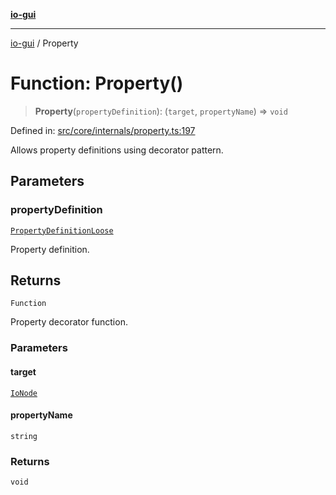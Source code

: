 [**io-gui**](../README.md)

***

[io-gui](../README.md) / Property

# Function: Property()

> **Property**(`propertyDefinition`): (`target`, `propertyName`) => `void`

Defined in: [src/core/internals/property.ts:197](https://github.com/io-gui/io/blob/main/src/core/internals/property.ts#L197)

Allows property definitions using decorator pattern.

## Parameters

### propertyDefinition

[`PropertyDefinitionLoose`](../type-aliases/PropertyDefinitionLoose.md)

Property definition.

## Returns

`Function`

Property decorator function.

### Parameters

#### target

[`IoNode`](../classes/IoNode.md)

#### propertyName

`string`

### Returns

`void`
